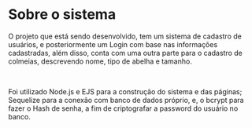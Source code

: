 <h1>Sobre o sistema</h1>
<p>O projeto que está sendo desenvolvido, tem um sistema de cadastro de usuários, e posteriormente um Login com base nas informações cadastradas, além disso, conta com uma outra parte para o cadastro de colmeias, descrevendo nome, tipo de abelha e tamanho.</p>
<br>
<p>Foi utilizado Node.js e EJS para a construção do sistema e das páginas; Sequelize para a conexão com banco de dados próprio, e, o bcrypt para fazer o Hash de senha, a fim de criptografar a password do usuário no banco.</p>
